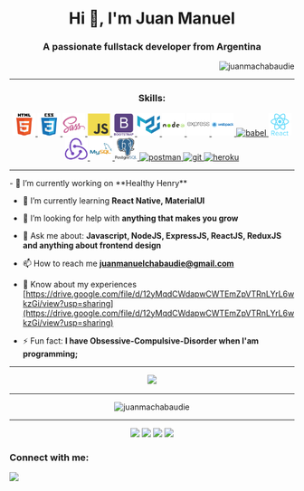 <h1 align="center">Hi 👋, I'm Juan Manuel</h1>
<h3 align="center">A passionate fullstack developer from Argentina </h3>

<p align="right"> <img src="https://komarev.com/ghpvc/?username=juanmachabaudie&label=Profile%20views&color=0e75b6&style=flat" alt="juanmachabaudie" /> </p>
<hr/>
<h3 align="center">Skills:</h3>
<p align="center">
  <a href="https://www.w3.org/html/" target="_blank"> <img src="https://raw.githubusercontent.com/devicons/devicon/master/icons/html5/html5-original-wordmark.svg" alt="html5" width="40" height="40"/> </a>
  <a href="https://www.w3schools.com/css/" target="_blank"> <img src="https://raw.githubusercontent.com/devicons/devicon/master/icons/css3/css3-original-wordmark.svg" alt="css3" width="40" height="40"/> </a>
  <a href="https://sass-lang.com" target="_blank"> <img src="https://raw.githubusercontent.com/devicons/devicon/master/icons/sass/sass-original.svg" alt="sass" width="40" height="40"/> </a>
  <a href="https://developer.mozilla.org/en-US/docs/Web/JavaScript" target="_blank"> <img src="https://raw.githubusercontent.com/devicons/devicon/master/icons/javascript/javascript-original.svg" alt="javascript" width="40" height="40"/> </a>
  <a href="https://getbootstrap.com" target="_blank"> <img src="https://raw.githubusercontent.com/devicons/devicon/master/icons/bootstrap/bootstrap-plain-wordmark.svg" alt="bootstrap" width="40" height="40"/> </a>
  <a href="https://material-ui.com/" target="_blank"> <img src="https://raw.githubusercontent.com/devicons/devicon/master/icons/materialui/materialui-original.svg" alt="materialui" width="40" height="40"/> </a>
  <a href="https://nodejs.org" target="_blank"> <img src="https://raw.githubusercontent.com/devicons/devicon/master/icons/nodejs/nodejs-original-wordmark.svg" alt="nodejs" width="40" height="40"/> </a>
  <a href="https://expressjs.com" target="_blank"> <img src="https://raw.githubusercontent.com/devicons/devicon/master/icons/express/express-original-wordmark.svg" alt="express" width="40" height="40"/> </a>
  <a href="https://webpack.js.org" target="_blank"> <img src="https://raw.githubusercontent.com/devicons/devicon/d00d0969292a6569d45b06d3f350f463a0107b0d/icons/webpack/webpack-original-wordmark.svg" alt="webpack" width="40" height="40"/> </a>
  <a href="https://babeljs.io/" target="_blank"> <img src="https://www.vectorlogo.zone/logos/babeljs/babeljs-icon.svg" alt="babel" width="40" height="40"/> </a>
  <a href="https://reactjs.org/" target="_blank"> <img src="https://raw.githubusercontent.com/devicons/devicon/master/icons/react/react-original-wordmark.svg" alt="react" width="40" height="40"/> </a>
  <a href="https://redux.js.org" target="_blank"> <img src="https://raw.githubusercontent.com/devicons/devicon/master/icons/redux/redux-original.svg" alt="redux" width="40" height="40"/> </a>
  <a href="https://www.mysql.com/" target="_blank"> <img src="https://raw.githubusercontent.com/devicons/devicon/master/icons/mysql/mysql-original-wordmark.svg" alt="mysql" width="40" height="40"/> </a> 
 <a href="https://www.postgresql.org" target="_blank"> <img src="https://raw.githubusercontent.com/devicons/devicon/master/icons/postgresql/postgresql-original-wordmark.svg" alt="postgresql" width="40" height="40"/> </a>
 <a href="https://postman.com" target="_blank"> <img src="https://www.vectorlogo.zone/logos/getpostman/getpostman-icon.svg" alt="postman" width="40" height="40"/> </a>
 <a href="https://git-scm.com/" target="_blank"> <img src="https://www.vectorlogo.zone/logos/git-scm/git-scm-icon.svg" alt="git" width="40" height="40"/> </a>
 <a href="https://heroku.com" target="_blank"> <img src="https://www.vectorlogo.zone/logos/heroku/heroku-icon.svg" alt="heroku" width="40" height="40"/> </a>
</p>
<hr/>
- 🔭 I’m currently working on **Healthy Henry**

- 🌱 I’m currently learning **React Native, MaterialUI**

- 🤝 I’m looking for help with **anything that makes you grow**

- 💬 Ask me about: **Javascript, NodeJS, ExpressJS, ReactJS, ReduxJS and anything about frontend design**

- 📫 How to reach me **juanmanuelchabaudie@gmail.com**

- 📄 Know about my experiences [https://drive.google.com/file/d/12yMqdCWdapwCWTEmZpVTRnLYrL6wkzGi/view?usp=sharing](https://drive.google.com/file/d/12yMqdCWdapwCWTEmZpVTRnLYrL6wkzGi/view?usp=sharing)

- ⚡ Fun fact: **I have Obsessive-Compulsive-Disorder when I'am programming;**
<hr/>
<p align ="center">
  <img src = "https://github-readme-stats.vercel.app/api?username=juanmachabaudie&show_icons=true&theme=radical&line_height=33">
</p>
<hr/>
<p align="center"><img src="https://github-readme-stats.vercel.app/api/top-langs?username=juanmachabaudie&show_icons=true&locale=en&layout=compact" alt="juanmachabaudie" /></p>
<hr/>
<p align="center">
  <img src="https://i.giphy.com/media/IdyAQJVN2kVPNUrojM/200.webp" width="150"> <img src="https://i.giphy.com/media/ln7z2eWriiQAllfVcn/200.webp" width="150"> <img src="https://i.giphy.com/media/eNAsjO55tPbgaor7ma/200.webp" width="150"> <img src="https://i.giphy.com/media/KzJkzjggfGN5Py6nkT/200.webp" width="150">
</p>

<h3 align="left">Connect with me:</h3>
<p align="left">
  <a href="https://www.linkedin.com/in/jmchabaudie/" target="_blank"><img src="https://img.shields.io/badge/linkedin-%230077B5.svg?&style=for-the-badge&logo=linkedin&logoColor=white" /></a>
</p>
